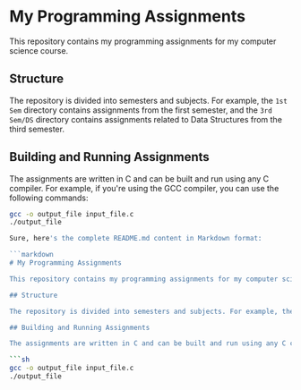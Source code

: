 # My Programming Assignments

This repository contains my programming assignments for my computer science course.

## Structure

The repository is divided into semesters and subjects. For example, the `1st Sem` directory contains assignments from the first semester, and the `3rd Sem/DS` directory contains assignments related to Data Structures from the third semester.

## Building and Running Assignments

The assignments are written in C and can be built and run using any C compiler. For example, if you're using the GCC compiler, you can use the following commands:

```sh
gcc -o output_file input_file.c
./output_file

Sure, here's the complete README.md content in Markdown format:

```markdown
# My Programming Assignments

This repository contains my programming assignments for my computer science course.

## Structure

The repository is divided into semesters and subjects. For example, the `1st Sem` directory contains assignments from the first semester, and the `3rd Sem/DS` directory contains assignments related to Data Structures from the third semester.

## Building and Running Assignments

The assignments are written in C and can be built and run using any C compiler. For example, if you're using the GCC compiler, you can use the following commands:

```sh
gcc -o output_file input_file.c
./output_file
```